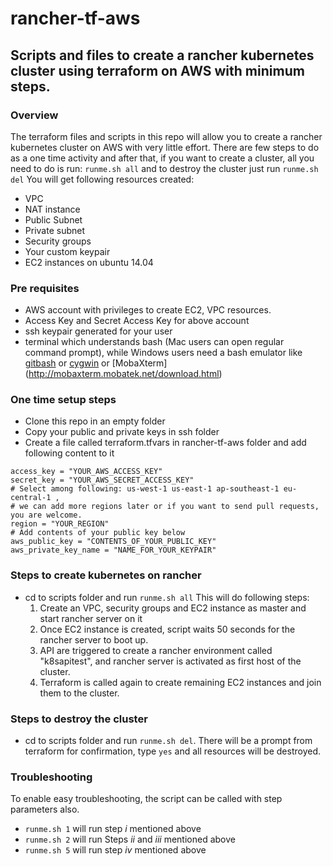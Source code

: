 # rancher-tf-aws
## Scripts and files to create a rancher kubernetes cluster using terraform on AWS with minimum steps.

### Overview
The terraform files and scripts in this repo will allow you to create a rancher kubernetes cluster on AWS with very little effort.
There are few steps to do as a one time activity
and after that, 
if you want to create a cluster, all you need to do is run: `runme.sh all` and to destroy the cluster just run `runme.sh del`
You will get following resources created:
- VPC
- NAT instance
- Public Subnet
- Private subnet
- Security groups
- Your custom keypair
- EC2 instances on ubuntu 14.04

### Pre requisites

* AWS account with privileges to create EC2, VPC resources.
* Access Key and Secret Access Key for above account
* ssh keypair generated for your user
* terminal which understands bash (Mac users can open regular command prompt), while Windows users need a bash emulator like [gitbash](https://git-scm.com/download/win) or [cygwin](https://cygwin.com/install.html) or [MobaXterm] (http://mobaxterm.mobatek.net/download.html)

### One time setup steps

* Clone this repo in an empty folder 
* Copy your public and private keys in ssh folder 
* Create a file called terraform.tfvars in rancher-tf-aws folder and add following content to it 
~~~
access_key = "YOUR_AWS_ACCESS_KEY"
secret_key = "YOUR_AWS_SECRET_ACCESS_KEY"
# Select among following: us-west-1 us-east-1 ap-southeast-1 eu-central-1 , 
# we can add more regions later or if you want to send pull requests, you are welcome.
region = "YOUR_REGION"
# Add contents of your public key below
aws_public_key = "CONTENTS_OF_YOUR_PUBLIC_KEY" 
aws_private_key_name = "NAME_FOR_YOUR_KEYPAIR"
~~~

### Steps to create kubernetes on rancher 

* cd to scripts folder and run `runme.sh all` This will do following steps:
  1. Create an VPC, security groups and EC2 instance as master and start rancher server on it 
  2. Once EC2 instance is created, script waits 50 seconds for the rancher server to boot up. 
  3. API are triggered to create a rancher environment called "k8sapitest", and rancher server is activated as first host of the cluster. 
  4. Terraform is called again to create remaining EC2 instances and join them to the cluster. 

### Steps to destroy the cluster 

* cd to scripts folder and run `runme.sh del`. There will be a prompt from terraform for confirmation, type `yes` and all resources will be destroyed.

### Troubleshooting 

To enable easy troubleshooting, the script can be called with step parameters also. 
* `runme.sh 1` will run step _i_ mentioned above
* `runme.sh 2` will run Steps _ii_ and _iii_ mentioned above
* `runme.sh 5` will run step _iv_ mentioned above




